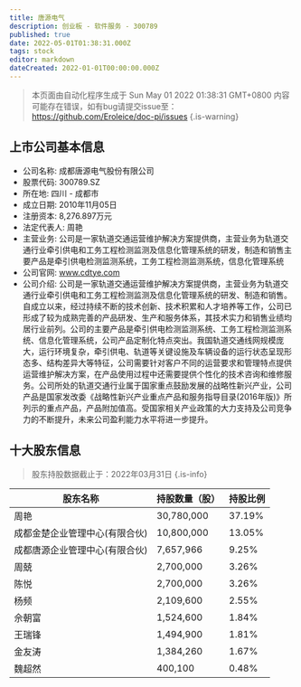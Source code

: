 ```yaml
---
title: 唐源电气
description: 创业板 - 软件服务 - 300789
published: true
date: 2022-05-01T01:38:31.000Z
tags: stock
editor: markdown
dateCreated: 2022-01-01T00:00:00.000Z
---
```


> 本页面由自动化程序生成于 Sun May 01 2022 01:38:31 GMT+0800
> 内容可能存在错误，如有bug请提交issue至：https://github.com/Eroleice/doc-pi/issues
{.is-warning}

## 上市公司基本信息
- 公司名称: 成都唐源电气股份有限公司
- 股票代码: 300789.SZ
- 所在地: 四川 - 成都市
- 成立日期: 2010年11月05日
- 注册资本: 8,276.897万元
- 法定代表人: 周艳
- 主营业务: 公司是一家轨道交通运营维护解决方案提供商，主营业务为轨道交通行业牵引供电和工务工程检测监测及信息化管理系统的研发，制造和销售主要产品是牵引供电检测监测系统，工务工程检测监测系统，信息化管理系统
- 公司官网: www.cdtye.com
- 公司介绍: 公司是一家轨道交通运营维护解决方案提供商，主营业务为轨道交通行业牵引供电和工务工程检测监测及信息化管理系统的研发、制造和销售。自成立以来，经过持续不断的技术创新、技术积累和人才培养等工作，公司已形成了较为成熟完善的产品研发、生产和服务体系，其技术实力和销售业绩均居行业前列。公司的主要产品是牵引供电检测监测系统、工务工程检测监测系统、信息化管理系统，公司产品定制化特点突出。我国轨道交通线网规模庞大，运行环境复杂，牵引供电、轨道等关键设施及车辆设备的运行状态呈现形态多、结构差异大等特征，公司需要针对客户不同的运营要求和管理特点提供运营维护解决方案，在产品使用过程中还需要提供个性化的技术咨询和维修服务。公司所处的轨道交通行业属于国家重点鼓励发展的战略性新兴产业，公司产品是国家发改委《战略性新兴产业重点产品和服务指导目录(2016年版)》所列示的重点产品，产品附加值高。受国家相关产业政策的大力支持及公司竞争力的不断提升，未来公司盈利能力水平将进一步提升。


## 十大股东信息
> 股东持股数据截止于：2022年03月31日
{.is-info}

| 股东名称 | 持股数量（股） | 持股比例 |
| --- | --- | --- |
| 周艳 | 30,780,000 | 37.19% |
| 成都金楚企业管理中心(有限合伙) | 10,800,000 | 13.05% |
| 成都唐源企业管理中心(有限合伙) | 7,657,966 | 9.25% |
| 周兢 | 2,700,000 | 3.26% |
| 陈悦 | 2,700,000 | 3.26% |
| 杨频 | 2,109,600 | 2.55% |
| 佘朝富 | 1,524,600 | 1.84% |
| 王瑞锋 | 1,494,900 | 1.81% |
| 金友涛 | 1,384,260 | 1.67% |
| 魏超然 | 400,100 | 0.48% |




